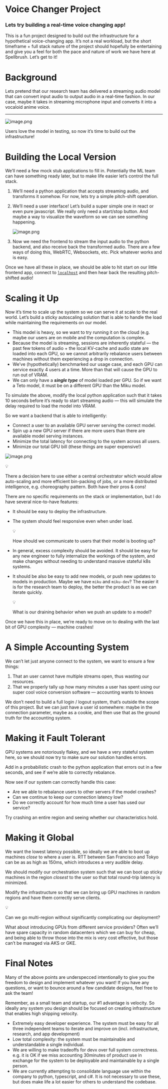 # Voice Changer Project

### Lets try building a real-time voice changing app!

This is a fun project designed to build out the infrastructure for a hypothetical voice-changing app. It’s not a real workload, but the short timeframe + full stack nature of the project should hopefully be entertaining and give you a feel for both the pace and nature of work we have here at Spellbrush. Let’s get to it!

# Background

Lets pretend that our research team has delivered a streaming audio model that can convert input audio to output audio in a real-time fashion. In our case, maybe it takes in streaming microphone input and converts it into a vocaloid anime voice.

---

![image.png](attachment:2e9dfc2a-426d-479f-b7db-fa4333408f5a:image.png)

Users love the model in testing, so now it’s time to build out the infrastructure!

# Building the Local Version

We’ll need a few mock stub applications to fill in. Potentially the ML team can have something ready later, but to make life easier let’s control the full stack.

1. We’ll need a python application that accepts streaming audio, and transforms it somehow. For now, lets try a simple pitch-shift operation.
2. We’ll need a user interface! Let’s build a super simple one in react or even pure javascript. We really only need a start/stop button. And maybe a way to visualize the waveform so we can see something happening.

    ![image.png](attachment:30c4f807-ead3-40e3-9196-e09f8f774ddc:image.png)

3. Now we need the frontend to stream the input audio to the python backend, and also receive back the transformed audio. There are a few ways of doing this, WebRTC, Websockets, etc. Pick whatever works and is easy.

Once we have all these in place, we should be able to hit start on our little frontend app, connect to [`localhost`](http://localhost) and then hear back the resulting pitch-shifted audio!

# Scaling it Up

Now it’s time to scale up the system so we can serve it at scale to the real world. Let’s build a sticky autoscaling solution that is able to handle the load while maintaining the requirements on our model.

- This model is heavy, so we want to try running it on the cloud (e.g. maybe our users are on mobile and the computation is complex.
- Because the model is streaming, sessions are inherently stateful — the past few tokens of audio + the local KV-cache and audio state are loaded into each GPU, so we cannot arbitrarily rebalance users between machines without them experiencing a drop in connection.
- We’ve (hypothetically) benchmarked our usage case, and each GPU can service exactly 4 users at a time. More than that will cause the GPU to run out of VRAM.
- We can only have a ***single type*** of model loaded per GPU. So if we want a Teto model, it must be on a different GPU than the Miku model.

To simulate the above, modify the local python application such that it takes 10 seconds before it’s ready to start streaming audio — this will simulate the delay required to load the model into VRAM.

So we want a backend that is able to intelligently:

- Connect a user to an available GPU server serving the correct model.
- Spin up a new GPU server if there are more users than there are available model serving instances.
- Minimize the total latency for connecting to the system across all users.
- Minimize our total GPU bill (these things are super expensive!)

![image.png](attachment:f3d69370-3569-41f2-ad40-41a98ad2efbb:image.png)

<aside>
💡

There a decision here to use either a central orchestrator which would allow auto-scaling and more efficient bin-packing of jobs, or a more distributed intelligence, e.g. choreography pattern. Both have their pros & cons!

</aside>

There are no specific requirements on the stack or implementation, but I do have several nice-to-have features:

- It should be easy to deploy the infrastructure.
- The system should feel responsive even when under load.

    <aside>
    💡

    How should we communicate to users that their model is booting up?

    </aside>

- In general, excess complexity should be avoided. It should be easy for any new engineer to fully internalize the workings of the system, and make changes without needing to understand massive stateful k8s systems.
- It should be also be easy to add new models, or push new updates to models in production. Maybe we have `miku` and `miku-dev`? The easier it is for the research team to deploy, the better the product is as we can iterate quickly.

    <aside>
    💡

    What is our draining behavior when we push an update to a model?

    </aside>


Once we have this in place, we’re ready to move on to dealing with the last bit of GPU complexity — machine crashes!

# A Simple Accounting System

We can’t let just anyone connect to the system, we want to ensure a few things:

1. That an user cannot have multiple streams open, thus wasting our resources.
2. That we properly tally up how many minutes a user has spent using our super cool voice conversion software — accounting wants to knows

We don’t need to build a full login / logout system, that’s outside the scope of this project. But we can just have a user id somewhere: maybe in the connection parameter, maybe as a cookie, and then use that as the ground truth for the accounting system.

# Making it Fault Tolerant

GPU systems are notoriously flakey, and we have a very stateful system here, so we should now try to make sure our solution handles errors.

Add in a probabilistic  crash to the python application that errors out in a few seconds, and see if we’re able to correctly rebalance.

Now see if our system can correctly handle this case:

- Are we able to rebalance users to other servers if the model crashes?
- Can we continue to keep our connection latency low?
- Do we correctly account for how much time a user has used our service?

Try crashing an entire region and seeing whether our characteristics hold.

# Making it Global

We want the lowest latency possible, so ideally we are able to boot up machines *close* to where a user is. RTT between San Francisco and Tokyo can be as as high as 150ms, which introduces a very audible delay.

We should modify our orchestration system such that we can boot up sticky machines in the region *closest* to the user so that total round-trip latency is minimized.

Modify the infrastructure so that we can bring up GPU machines in random regions and have them correctly serve clients.

<aside>
💡

Can we go multi-region without significantly complicating our deployment?

What about introducing GPUs from different service providers? Often we’ll have spare capacity in random datacenters which we can buy for cheap, and being able to throw those into the mix is very cost effective, but those can’t be managed via AKS or GKE.

</aside>

# Final Notes

Many of the above points are underspecced intentionally to give you the freedom to design and implement whatever you want! If you have any questions, or want to bounce around a few candidate designs, feel free to ask the team!

Remember, as a small team and startup, our #1 advantage is velocity. So ideally any system you design should be focused on creating infrastructure that enables high shipping velocity.

- Extremely easy developer experience. The system must be easy for all three independent teams to iterate and improve on (incl. infrastructure, research, and app development)
- Low total complexity: the system must be maintainable and understandable a single individual.
- We are willing to make tradeoffs for devx over full system correctness. e.g. it is OK if we miss accounting 30minutes of product use in exchange for the system to be deployable and maintainable by a single person.
- We are currently attempting to consolidate language use within the company to python, typescript, and c#. It is not necessary to use these, but does make life a lot easier for others to understand the codebase.
